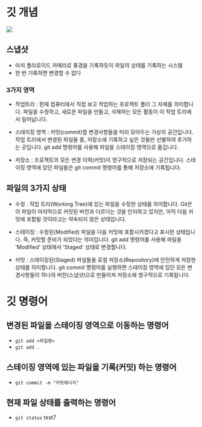 # 깃 개념

![](https://encrypted-tbn0.gstatic.com/images?q=tbn:ANd9GcT2aRJR6dWUGsjhkUzKkGp-3787npBEJcJblg&s)

## 스냅샷

- 마치 폴라로이드 카메라로 풍경을 기록하듯이 파일의 상태를 기록하는 시스템
- 한 번 기록하면 변경할 수 없다

### 3가지 영역

- 작업트리 : 현재 컴퓨터에서 직접 보고 작업하는 프로젝트 폴더 그 자체를 의미합니다. 파일을 수정하고, 새로운 파일을 만들고, 삭제하는 모든 활동이 이 작업 트리에서 일어납니다.

- 스테이징 영역 : 커밋(commit)할 변경사항들을 미리 모아두는 가상의 공간입니다. 작업 트리에서 변경된 파일들 중, 저장소에 기록하고 싶은 것들만 선별하여 추가하는 곳입니다. git add 명령어를 사용해 파일을 스테이징 영역으로 옮깁니다.

- 저장소 : 프로젝트의 모든 변경 이력(커밋)이 영구적으로 저장되는 공간입니다. 스테이징 영역에 있던 파일들은 git commit 명령어를 통해 저장소에 기록됩니다.

## 파일의 3가지 상태

- 수정 : 작업 트리(Working Tree)에 있는 파일을 수정한 상태를 의미합니다. Git은 이 파일이 마지막으로 커밋된 버전과 다르다는 것을 인지하고 있지만, 아직 다음 커밋에 포함될 것이라고는 약속되지 않은 상태입니다.

- 스테이징 : 수정된(Modified) 파일을 다음 커밋에 포함시키겠다고 표시한 상태입니다. 즉, 커밋할 준비가 되었다는 의미입니다. git add 명령어를 사용해 파일을 'Modified' 상태에서 'Staged' 상태로 변경합니다.

- 커밋 : 스테이징된(Staged) 파일들을 로컬 저장소(Repository)에 안전하게 저장한 상태를 의미합니다. git commit 명령어를 실행하면 스테이징 영역에 있던 모든 변경사항들이 하나의 버전(스냅샷)으로 만들어져 저장소에 영구적으로 기록됩니다.

# 깃 명령어

## 변경된 파일을 스테이징 영역으로 이동하는 명령어

- `git add <파일명>`
- `git add .`

## 스테이징 영역에 있는 파일을 기록(커밋) 하는 명령어

- `git commit -m "커밋메시지"`

## 현재 파일 상태를 출력하는 명령어

- `git status`
test7